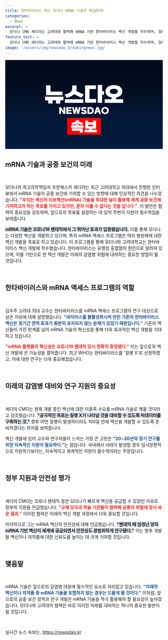 ```yaml
---
title: 한타바이러스 백신 모더나 mRNA 기술로 확실하게!
categories:
  - News
excerpt: >
  모더나 CMO 세디아는 고려대와 협력해 mRNA 기반 한타바이러스 백신 개발을 착수하며, 질병 X에 대비한 혁신적 접근을 강조했습니다. 100일 내 백신 개발 목표는 공공 보건의 미래를 밝힐 수 있을까요?
feature_text: >
  모더나 CMO 세디아는 고려대와 협력해 mRNA 기반 한타바이러스 백신 개발을 착수하며, 질병 X에 대비한 혁신적 접근을 강조했습니다. 100일 내 백신 개발 목표는 공공 보건의 미래를 밝힐 수 있을까요?
image: '/assets/img/newsdao_breakingnews.jpg'
---
```


<p><img src="/assets/img/newsdao_breakingnews.jpg" alt="bookingtag 속보" /></p>

<h2 data-ke-size="size26">mRNA 기술과 공중 보건의 미래</h2>

<p data-ke-size="size16">&nbsp;</p>

<p>모더나의 최고의학책임자 프란체스카 세디아는 최근 고려대학교 의대에서 진행한 인터뷰에서 mRNA 기술이 공중 보건에 기여할 수 있는 방향에 대해 인상적인 의견을 나누었습니다. <b><span style="color: #ee2323;">"우리는 메신저 리보핵산(mRNA) 기술을 최대한 널리 활용해 세계 공중 보건에 기여하고자 하는 목표를 가지고 있지만, 혼자 이룰 수 없다는 것을 압니다."</span></b>. 이 발언은 협력의 중요성을 강조하며, 앞으로의 목표를 설정하는 데 있어 주변의 지원이 필수적임을 보여줍니다. </p>

<p><b><span style="background-color: #21538527;">mRNA 기술은 코로나19 팬데믹에서 그 뛰어난 효과가 입증됐습니다.</span></b> 이를 통해 모더나는 다양한 백신을 개발하고 있으며, 특히 mRNA 액세스 프로그램은 여러 병원체에 대한 백신 개발을 목표로 하고 있습니다. 이 프로그램을 통해 모더나와 고려대학교는 한타바이러스 백신 개발에 착수했습니다. 한타바이러스는 유행성 출혈열의 원인으로 알려져 있으며, 이를 기반으로 한 백신 개발은 미래의 감염병 위협에 대처하는 중요한 방법이 될 것입니다.</p>

<p data-ke-size="size16">&nbsp;</p>

<h2 data-ke-size="size26">한타바이러스와 mRNA 액세스 프로그램의 역할</h2>

<p data-ke-size="size16">&nbsp;</p>

<p>김우주 고려대 의대 교수는 한타바이러스를 mRNA 액세스 프로그램의 연구 대상으로 삼은 이유에 대해 설명했습니다. <b><span style="color: #1a5490;">"바이러스를 불활성화시켜 만든 기존의 한타바이러스 백신은 장기간 면역 효과가 충분히 유지되지 않는 문제가 있었기 때문입니다."</span></b> 기존의 백신들이 가진 한계를 넘어 mRNA 기술의 혁신성을 통해 더욱 효과적인 백신 개발을 기대하고 있습니다.</p>

<p><b><span style="color: #ee2323;">"mRNA 플랫폼의 혁신성은 코로나19 팬데믹 당시 명확히 증명됐다."</span></b> 이는 앞으로의 백신 개발에 큰 가능성을 열어줍니다. 최근 WHO는 한타바이러스를 '질병 X'로 선정하였고, 이에 대한 연구는 더욱 중요해졌습니다. </p>

<p data-ke-size="size16">&nbsp;</p>

<h2 data-ke-size="size26">미래의 감염병 대비와 연구 지원의 중요성</h2>

<p data-ke-size="size16">&nbsp;</p>

<p>세디아 CMO는 현재 개발 중인 백신에 대한 미충족 수요를 mRNA 기술로 채울 것이라고 강조했습니다. <b><span style="background-color: #21538527;">"궁극적인 목표는 질병 X가 나타날 것을 대비할 수 있도록 빅데이터를 구축하는 것."</span></b> 향후 어떤 질병이 발생하더라도 100일 안에 백신을 개발할 수 있도록 준비하겠다는 의지를 보여줍니다.</p>

<p>백신 개발에 있어 교수와 연구자들이 느끼는 가장 큰 고민은 <b><span style="color: #1a5490;">"20~30년의 장기 연구를 위한 지속적인 지원이 필요하다."</span></b>는 점입니다. 국내에서 사태가 발생할 경우 임시방편적으로 지원하기보다는, 지속적이고 체계적인 지원이 필수적이라는 주장입니다.</p>

<p data-ke-size="size16">&nbsp;</p>

<h2 data-ke-size="size26">정부 지원과 안전성 평가</h2>

<p data-ke-size="size16">&nbsp;</p>

<p>세디아 CMO는 코로나 팬데믹 동안 모더나가 빠르게 백신을 공급할 수 있었던 이유로 정부의 지원을 언급했습니다. <b><span style="color: #ee2323;">"규제 당국과 학술 기관들이 협력해 공통의 위협에 맞서 싸운 결과."</span></b> 이러한 협력은 미래의 백신 개발 과정에서 더욱 중요할 것입니다.</p>

<p>마지막으로 그는 mRNA 백신의 안전성에 대해 언급했습니다. <b><span style="background-color: #21538527;">"팬데믹 때 엄청난 양의 mRNA 기반 백신이 세계에 공급되면서 안전성도 광범위하게 연구됐다."</span></b> 이는 향후 개발될 백신이나 의약품에 대한 신뢰도를 높이는 데 크게 기여할 것입니다. </p>

<p data-ke-size="size16">&nbsp;</p>

<h2 data-ke-size="size26">맺음말</h2>

<p data-ke-size="size16">&nbsp;</p>

<p>mRNA 기술은 앞으로의 감염병 대응에 필수적인 요소로 자리잡고 있습니다. <b><span style="color: #1a5490;">"미래의 백신이나 의약품 중 mRNA 기술을 포함하지 않는 경우는 드물게 될 것이다."</span></b> 이처럼, 앞으로의 공중 보건 정책과 연구 개발은 mRNA 기술을 적극 활용해야 할 필요성이 높아졌습니다. 모더나와 고려대의 협력은 바로 이러한 미래를 대비하는 하나의 중요한 발판이 될 것입니다. </p>

<p data-ke-size="size16">&nbsp;</p>
실시간 뉴스 속보는, <a href="https://newsdao.kr" rel="dofollow">https://newsdao.kr</a>


